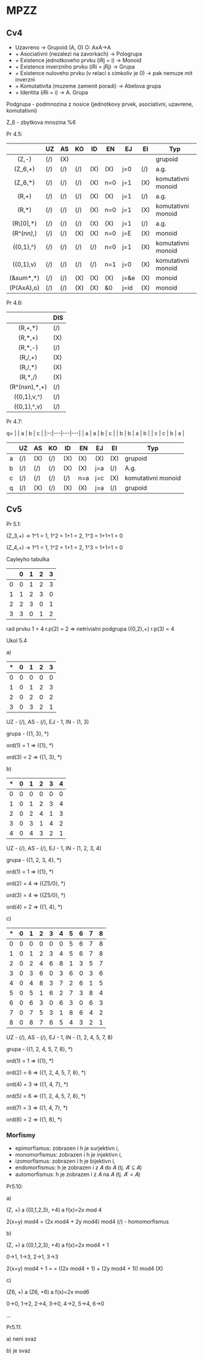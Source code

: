 # MPZZ

## Cv4

* Uzavreno -> Grupoid (A, O) O: AxA->A
* \+ Asociativni (nezalezi na zavorkach) -> Pologrupa
* \+ Existence jednotkoveho prvku (iRj = i) -> Monoid
* \+ Existence inverzniho prvku (iRi = jRj) -> Grupa
* \+ Existence nuloveho prvku (v relaci s cimkoliv je 0) -> pak nemuze mit inverzni
* \+ Komutativita (muzeme zamenit poradi) -> Abelova grupa
* \+ Identita (iRi = i) -> A. Grupa

Podgrupa - podmnozina z nosice (jednotkovy prvek, asociativni, uzavrene, komutativni)

Z_6 - zbytkova mnozina %6


Pr 4.5:

|                | UZ  | AS  | KO  | ID  | EN  | EJ   | EI  | Typ                  |
|:--------------:|-----|-----|-----|-----|-----|------|-----|----------------------|
| (Z,-)          | (/) | (X) |     |     |     |      |     | grupoid              |
| (Z_6,+)        | (/) | (/) | (/) | (X) | (X) | j=0  | (/) | a.g.                 |
| (Z_6,*)        | (/) | (/) | (/) | (X) | n=0 | j=1  | (X) | komutativni monoid   |
| (R,+)          | (/) | (/) | (/) | (X) | (X) | j=1  | (/) | a.g.                 |
| (R,*)          | (/) | (/) | (/) | (X) | n=0 | j=1  | (X) | komutativni monoid   |
| (R\\[0],*)     | (/) | (/) | (/) | (X) | (X) | j=1  | (/) | a.g.                 |
| (R^(n*n),*)    | (/) | (/) | (X) | (X) | n=0 | j=E  | (X) | monoid               |
| ({0,1},^)      | (/) | (/) | (/) | (/) | n=0 | j=1  | (X) | komutativni monoid   |
| ({0,1},v)      | (/) | (/) | (/) | (/) | n=1 | j=0  | (X) | komutativni monoid   |
| (&sum*,*)      | (/) | (/) | (X) | (X) | (X) | j=&e | (X) | monoid               |
| (P(AxA),o)     | (/) | (/) | (X) | (X) | &0  | j=id | (X) | monoid               |

Pr 4.6:

|                | DIS |
|:--------------:|-----|
| (R,+,*)        | (/) |
| (R,*,+)        | (X) |
| (R,*,-)        | (/) |
| (R,/,+)        | (X) |
| (R,/,*)        | (X) |
| (R,*,/)        | (X) |
| (R^(nxn),*,+)  | (/) |
| ({0,1},v,^)    | (/) |
| ({0,1},^,v)    | (/) |

Pr 4.7:

q=
|   | a | b | c |
|:-:|---|---|---|
| a | a | b | c |
| b | b | a | b |
| c | c | b | a |

|                | UZ  | AS  | KO  | ID  | EN  | EJ   | EI  | Typ                  |
|:--------------:|-----|-----|-----|-----|-----|------|-----|----------------------|
| a              | (/) | (X) | (/) | (X) | (X) | (X)  | (X) | grupoid              |
| b              | (/) | (/) | (/) | (X) | (X) | j=a  | (/) | A.g.                 |
| c              | (/) | (/) | (/) | (/) | n=a | j=c  | (X) | komutativni monoid   |
| q              | (/) | (X) | (/) | (X) | (X) | j=a  | (/) | grupoid              |

## Cv5

Pr 5.1:

(Z_3,+) -> 1^1 = 1, 1^2 = 1+1 = 2, 1^3 = 1+1+1 = 0

(Z_4,+) -> 1^1 = 1, 1^2 = 1+1 = 2, 1^3 = 1+1+1 = 0

Cayleyho tabulka

|   | 0 | 1 | 2 | 3 |
|:-:|---|---|---|---|
| 0 | 0 | 1 | 2 | 3 |
| 1 | 1 | 2 | 3 | 0 |
| 2 | 2 | 3 | 0 | 1 |
| 3 | 3 | 0 | 1 | 2 |

rad prvku 1 = 4
r.p(2) = 2 => netrivialni podgrupa ({0,2},+)
r.p(3) = 4

Ukol 5.4

a)

| * | 0 | 1 | 2 | 3 |
|:-:|---|---|---|---|
| 0 | 0 | 0 | 0 | 0 |
| 1 | 0 | 1 | 2 | 3 |
| 2 | 0 | 2 | 0 | 2 |
| 3 | 0 | 3 | 2 | 1 |

UZ - (/), AS - (/), EJ - 1, IN - (1, 3)

grupa - ({1, 3}, *)

ord(1) = 1 => ({1}, *)

ord(3) = 2 => ({1, 3}, *)

b)

| * | 0 | 1 | 2 | 3 | 4 |
|:-:|---|---|---|---|---|
| 0 | 0 | 0 | 0 | 0 | 0 |
| 1 | 0 | 1 | 2 | 3 | 4 |
| 2 | 0 | 2 | 4 | 1 | 3 |
| 3 | 0 | 3 | 1 | 4 | 2 |
| 4 | 0 | 4 | 3 | 2 | 1 |

UZ - (/), AS - (/), EJ - 1, IN - (1, 2, 3, 4)

grupa - ({1, 2, 3, 4}, *)

ord(1) = 1 => ({1}, *)

ord(2) = 4 => ({Z5/0}, *)

ord(3) = 4 => ({Z5/0}, *)

ord(4) = 2 => ({1, 4}, *)

c)

| * | 0 | 1 | 2 | 3 | 4 | 5 | 6 | 7 | 8 |
|:-:|---|---|---|---|---|---|---|---|---|
| 0 | 0 | 0 | 0 | 0 | 0 | 5 | 6 | 7 | 8 |
| 1 | 0 | 1 | 2 | 3 | 4 | 5 | 6 | 7 | 8 |
| 2 | 0 | 2 | 4 | 6 | 8 | 1 | 3 | 5 | 7 |
| 3 | 0 | 3 | 6 | 0 | 3 | 6 | 0 | 3 | 6 |
| 4 | 0 | 4 | 8 | 3 | 7 | 2 | 6 | 1 | 5 |
| 5 | 0 | 5 | 1 | 6 | 2 | 7 | 3 | 8 | 4 |
| 6 | 0 | 6 | 3 | 0 | 6 | 3 | 0 | 6 | 3 |
| 7 | 0 | 7 | 5 | 3 | 1 | 8 | 6 | 4 | 2 |
| 8 | 0 | 8 | 7 | 6 | 5 | 4 | 3 | 2 | 1 |

UZ - (/), AS - (/), EJ - 1, IN - (1, 2, 4, 5, 7, 8)

grupa - ({1, 2, 4, 5, 7, 8}, *)

ord(1) = 1 => ({1}, *)

ord(2) = 6 => ({1, 2, 4, 5, 7, 8}, *)

ord(4) = 3 => ({1, 4, 7}, *)

ord(5) = 6 => ({1, 2, 4, 5, 7, 8}, *)

ord(7) = 3 => ({1, 4, 7}, *)

ord(8) = 2 => ({1, 8}, *)

### Morfismy

* epimorfismus: zobrazen ́ı h je surjektivn ́ı,
* monomorfismus: zobrazen ́ı h je injektivn ́ı,
* izomorfismus: zobrazen ́ı h je bijektivn ́ı,
* endomorfismus: h je zobrazen ́ı z 𝐴 do 𝐴 (tj. 𝐴′ ⊆ 𝐴)
* automorfismus: h je zobrazen ́ı z 𝐴 na 𝐴 (tj. 𝐴′ = 𝐴)

Pr5.10:

a)

(Z, +) a ({0,1,2,3}, +4) a f(x)=2x mod 4

2(x+y) mod4 = (2x mod4 + 2y mod4) mod4 (/) - homomorfismus

b)

(Z, +) a ({0,1,2,3}, +4) a f(x)=2x mod4 + 1

0->1, 1->3, 2->1, 3->3

2(x+y) mod4 + 1 =  = ((2x mod4 + 1) + (2y mod4 + 1)) mod4 (X)

c)

(Z6, +) a (Z6, +6) a f(x)=2x mod6

0->0, 1->2, 2->4, 3->0, 4->2, 5->4, 6->0

...

Pr5.11:

a) neni svaz

b) je svaz
